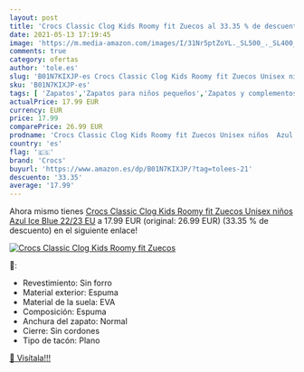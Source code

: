 ```yaml
---
layout: post
title: 'Crocs Classic Clog Kids Roomy fit Zuecos al 33.35 % de descuento'
date: 2021-05-13 17:19:45
image: 'https://m.media-amazon.com/images/I/31Nr5ptZoYL._SL500_._SL400_.jpg'
comments: true
category: ofertas
author: 'tole.es'
slug: 'B01N7KIXJP-es Crocs Classic Clog Kids Roomy fit Zuecos Unisex niños Azul...'
sku: 'B01N7KIXJP-es'
tags: [ 'Zapatos','Zapatos para niños pequeños','Zapatos y complementos','Zuecos y mules para niño','crocs','zuecos', ]
actualPrice: 17.99 EUR
currency: EUR
price: 17.99
comparePrice: 26.99 EUR
prodname: 'Crocs Classic Clog Kids Roomy fit Zuecos Unisex niños  Azul  Ice Blue   22/23 EU'
country: 'es'
flag: '🇪🇸'
brand: 'Crocs'
buyurl: 'https://www.amazon.es/dp/B01N7KIXJP/?tag=tolees-21'
descuento: '33.35'
average: '17.99'
---
```


Ahora mismo tienes [Crocs Classic Clog Kids Roomy fit Zuecos Unisex niños  Azul  Ice Blue   22/23 EU](https://www.amazon.es/dp/B01N7KIXJP/?tag=tolees-21) a 17.99 EUR (original: 26.99 EUR) (33.35 %  de descuento) en el siguiente enlace!

[![Crocs Classic Clog Kids Roomy fit Zuecos](https://m.media-amazon.com/images/I/31Nr5ptZoYL._SL500_._SL400_.jpg)](https://www.amazon.es/dp/B01N7KIXJP/?tag=tolees-21)

🔎:

- Revestimiento: Sin forro
- Material exterior: Espuma
- Material de la suela: EVA
- Composición: Espuma
- Anchura del zapato: Normal
- Cierre: Sin cordones
- Tipo de tacón: Plano

[🛒 Visítala!!!](https://www.amazon.es/dp/B01N7KIXJP/?tag=tolees-21)
